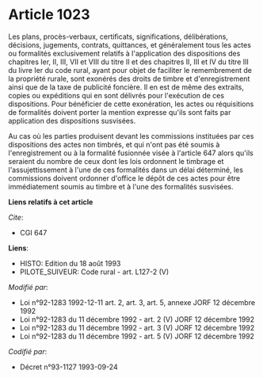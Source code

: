 # Article 1023

Les plans, procès-verbaux, certificats, significations, délibérations, décisions, jugements, contrats, quittances, et
généralement tous les actes ou formalités exclusivement relatifs à l'application des dispositions des chapitres Ier, II, III,
VII et VIII du titre II et des chapitres II, III et IV du titre III du livre Ier du code rural, ayant pour objet de faciliter
le remembrement de la propriété rurale, sont exonérés des droits de timbre et d'enregistrement ainsi que de la taxe de
publicité foncière. Il en est de même des extraits, copies ou expéditions qui en sont délivrés pour l'exécution de ces
dispositions. Pour bénéficier de cette exonération, les actes ou réquisitions de formalités doivent porter la mention
expresse qu'ils sont faits par application des dispositions susvisées.

Au cas où les parties produisent devant les commissions instituées par ces dispositions des actes non timbrés, et qui n'ont
pas été soumis à l'enregistrement ou à la formalité fusionnée visée à l'article 647 alors qu'ils seraient du nombre de ceux
dont les lois ordonnent le timbrage et l'assujettissement à l'une de ces formalités dans un délai déterminé, les commissions
doivent ordonner d'office le dépôt de ces actes pour être immédiatement soumis au timbre et à l'une des formalités susvisées.

**Liens relatifs à cet article**

_Cite_:

  - CGI 647

**Liens**:

  - HISTO: Edition du 18 août 1993
  - PILOTE_SUIVEUR: Code rural - art. L127-2 (V)

_Modifié par_:

  - Loi n°92-1283 1992-12-11 art. 2, art. 3, art. 5, annexe JORF 12 décembre 1992
  - Loi n°92-1283 du 11 décembre 1992 - art. 2 (V) JORF 12 décembre 1992
  - Loi n°92-1283 du 11 décembre 1992 - art. 3 (V) JORF 12 décembre 1992
  - Loi n°92-1283 du 11 décembre 1992 - art. 5 (V) JORF 12 décembre 1992

_Codifié par_:

  - Décret n°93-1127 1993-09-24
